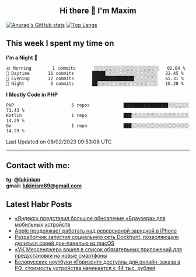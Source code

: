 ## <div style="text-align: center;"> Hi there 👋 I'm Maxim</div>

[![Anurag's GitHub stats](https://github-readme-stats.vercel.app/api?username=lukinism)](https://github.com/anuraghazra/github-readme-stats) [![Top Langs](https://github-readme-stats.vercel.app/api/top-langs/?username=lukinism)](https://github.com/anuraghazra/github-readme-stats)

## This week I spent my time on
<!--START_SECTION:waka-->
**I'm a Night 🦉** 

```text
🌞 Morning        1 commits       ░░░░░░░░░░░░░░░░░░░░░░░░░   02.04 % 
🌆 Daytime       11 commits       █████░░░░░░░░░░░░░░░░░░░░   22.45 % 
🌃 Evening       32 commits       ████████████████░░░░░░░░░   65.31 % 
🌙 Night          5 commits       ██░░░░░░░░░░░░░░░░░░░░░░░   10.20 % 

```


**I Mostly Code in PHP** 

```text
PHP                      5 repos             █████████████████░░░░░░░░   71.43 % 
Kotlin                   1 repo              ███░░░░░░░░░░░░░░░░░░░░░░   14.29 % 
Go                       1 repo              ███░░░░░░░░░░░░░░░░░░░░░░   14.29 % 

```



 Last Updated on 08/02/2023 09:53:08 UTC
<!--END_SECTION:waka-->
___
## Contact with me:
**tg: [@lukinism](https://t.me/lukinism)  
gmail: lukinism69@gmail.com**

## Latest Habr Posts
<!-- BLOG-POST-LIST:START -->
- [«Яндекс» представил большое обновление «Браузера» для мобильных устройств](https://habr.com/ru/post/715502/)
- [Apple продолжает работать над реверсивной зарядкой в iPhone](https://habr.com/ru/post/715418/)
- [Разработчик запустил социальную сеть Dockhunt, позволяющую делиться своей док-панелью из macOS](https://habr.com/ru/post/715396/)
- [«VK Мессенджер» вошел в список обязательных приложений для предустановки на новые смартфоны](https://habr.com/ru/post/715372/)
- [Белорусские ноутбуки «Горизонт» доступны для онлайн-заказа в РФ, стоимость устройства начинается с 44 тыс. рублей](https://habr.com/ru/post/715360/)
<!-- BLOG-POST-LIST:END -->
